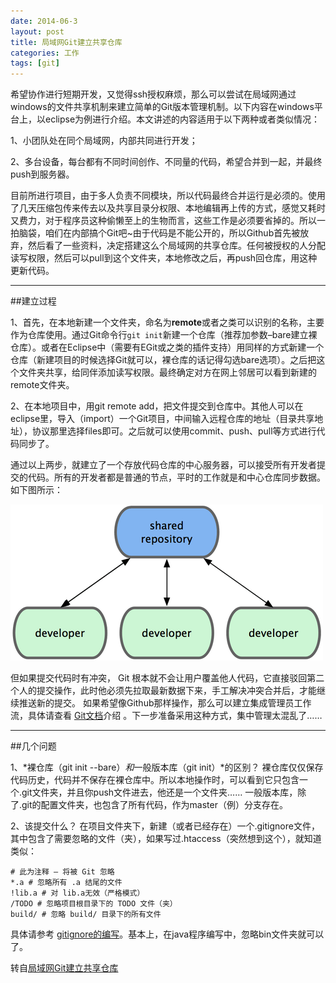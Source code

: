 ```yaml
---
date: 2014-06-3
layout: post
title: 局域网Git建立共享仓库
categories: 工作
tags: [git]
---
```


希望协作进行短期开发，又觉得ssh授权麻烦，那么可以尝试在局域网通过windows的文件共享机制来建立简单的Git版本管理机制。以下内容在windows平台上，以eclipse为例进行介绍。本文讲述的内容适用于以下两种或者类似情况：

1、小团队处在同个局域网，内部共同进行开发；

2、多台设备，每台都有不同时间创作、不同量的代码，希望合并到一起，并最终push到服务器。

目前所进行项目，由于多人负责不同模块，所以代码最终合并运行是必须的。使用了几天压缩包传来传去以及共享目录分权限、本地编辑再上传的方式，感觉又耗时又费力，对于程序员这种偷懒至上的生物而言，这些工作是必须要省掉的。所以一拍脑袋，咱们在内部搞个Git吧~由于代码是不能公开的，所以Github首先被放弃，然后看了一些资料，决定搭建这么个局域网的共享仓库。任何被授权的人分配读写权限，然后可以pull到这个文件夹，本地修改之后，再push回仓库，用这种更新代码。

****

##建立过程

1、首先，在本地新建一个文件夹，命名为**remote**或者之类可以识别的名称，主要作为仓库使用。通过Git命令行`git init`新建一个仓库（推荐加参数–bare建立裸仓库）。或者在Eclipse中（需要有EGit或之类的插件支持）用同样的方式新建一个仓库（新建项目的时候选择Git就可以，裸仓库的话记得勾选bare选项）。之后把这个文件夹共享，给同伴添加读写权限。最终确定对方在网上邻居可以看到新建的remote文件夹。

2、在本地项目中，用git remote add，把文件提交到仓库中。其他人可以在eclipse里，导入（import）一个Git项目，中间输入远程仓库的地址（目录共享地址），协议那里选择files即可。之后就可以使用commit、push、pull等方式进行代码同步了。

通过以上两步，就建立了一个存放代码仓库的中心服务器，可以接受所有开发者提交的代码。所有的开发者都是普通的节点，平时的工作就是和中心仓库同步数据。如下图所示：

![图示](/uploads/2014/06/git.png)

但如果提交代码时有冲突， Git 根本就不会让用户覆盖他人代码，它直接驳回第二个人的提交操作，此时他必须先拉取最新数据下来，手工解决冲突合并后，才能继续推送新的提交。
如果希望像Github那样操作，那么可以建立集成管理员工作流，具体请查看 [Git文档](http://git-scm.com/book/zh/分布式-Git-分布式工作流程)介绍 。下一步准备采用这种方式，集中管理太混乱了……

*****

##几个问题

1、*裸仓库（git init --bare）*和*一般版本库（git init）*的区别？
裸仓库仅仅保存代码历史，代码并不保存在裸仓库中。所以本地操作时，可以看到它只包含一个.git文件夹，并且你push文件进去，他还是一个文件夹……
一般版本库，除了.git的配置文件夹，也包含了所有代码，作为master（例）分支存在。

2、该提交什么？
在项目文件夹下，新建（或者已经存在）一个.gitignore文件，其中包含了需要忽略的文件（夹），如果写过.htaccess（突然想到这个），就知道类似：

    # 此为注释 – 将被 Git 忽略
    *.a # 忽略所有 .a 结尾的文件
    !lib.a # 对 lib.a无效（严格模式）
    /TODO # 忽略项目根目录下的 TODO 文件（夹）
    build/ # 忽略 build/ 目录下的所有文件

具体请参考 [gitignore的编写](http://git-scm.com/docs/gitignore)。基本上，在java程序编写中，忽略bin文件夹就可以了。

转自[局域网Git建立共享仓库](http://axiu.me/documentation/lan-create-git-shared-repository/)